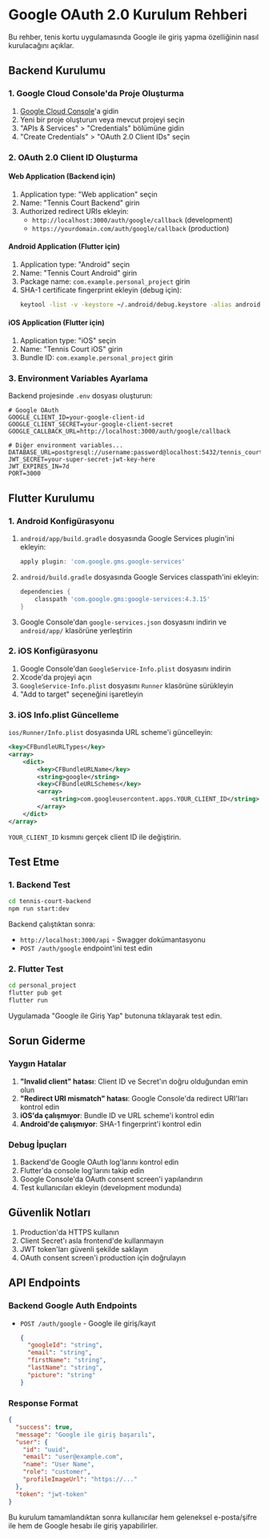 # Google OAuth 2.0 Kurulum Rehberi

Bu rehber, tenis kortu uygulamasında Google ile giriş yapma özelliğinin nasıl kurulacağını açıklar.

## Backend Kurulumu

### 1. Google Cloud Console'da Proje Oluşturma

1. [Google Cloud Console](https://console.cloud.google.com/)'a gidin
2. Yeni bir proje oluşturun veya mevcut projeyi seçin
3. "APIs & Services" > "Credentials" bölümüne gidin
4. "Create Credentials" > "OAuth 2.0 Client IDs" seçin

### 2. OAuth 2.0 Client ID Oluşturma

#### Web Application (Backend için)
1. Application type: "Web application" seçin
2. Name: "Tennis Court Backend" girin
3. Authorized redirect URIs ekleyin:
   - `http://localhost:3000/auth/google/callback` (development)
   - `https://yourdomain.com/auth/google/callback` (production)

#### Android Application (Flutter için)
1. Application type: "Android" seçin
2. Name: "Tennis Court Android" girin
3. Package name: `com.example.personal_project` girin
4. SHA-1 certificate fingerprint ekleyin (debug için):
   ```bash
   keytool -list -v -keystore ~/.android/debug.keystore -alias androiddebugkey -storepass android -keypass android
   ```

#### iOS Application (Flutter için)
1. Application type: "iOS" seçin
2. Name: "Tennis Court iOS" girin
3. Bundle ID: `com.example.personal_project` girin

### 3. Environment Variables Ayarlama

Backend projesinde `.env` dosyası oluşturun:

```env
# Google OAuth
GOOGLE_CLIENT_ID=your-google-client-id
GOOGLE_CLIENT_SECRET=your-google-client-secret
GOOGLE_CALLBACK_URL=http://localhost:3000/auth/google/callback

# Diğer environment variables...
DATABASE_URL=postgresql://username:password@localhost:5432/tennis_court_db
JWT_SECRET=your-super-secret-jwt-key-here
JWT_EXPIRES_IN=7d
PORT=3000
```

## Flutter Kurulumu

### 1. Android Konfigürasyonu

1. `android/app/build.gradle` dosyasında Google Services plugin'ini ekleyin:
   ```gradle
   apply plugin: 'com.google.gms.google-services'
   ```

2. `android/build.gradle` dosyasında Google Services classpath'ini ekleyin:
   ```gradle
   dependencies {
       classpath 'com.google.gms:google-services:4.3.15'
   }
   ```

3. Google Console'dan `google-services.json` dosyasını indirin ve `android/app/` klasörüne yerleştirin

### 2. iOS Konfigürasyonu

1. Google Console'dan `GoogleService-Info.plist` dosyasını indirin
2. Xcode'da projeyi açın
3. `GoogleService-Info.plist` dosyasını `Runner` klasörüne sürükleyin
4. "Add to target" seçeneğini işaretleyin

### 3. iOS Info.plist Güncelleme

`ios/Runner/Info.plist` dosyasında URL scheme'i güncelleyin:

```xml
<key>CFBundleURLTypes</key>
<array>
    <dict>
        <key>CFBundleURLName</key>
        <string>google</string>
        <key>CFBundleURLSchemes</key>
        <array>
            <string>com.googleusercontent.apps.YOUR_CLIENT_ID</string>
        </array>
    </dict>
</array>
```

`YOUR_CLIENT_ID` kısmını gerçek client ID ile değiştirin.

## Test Etme

### 1. Backend Test

```bash
cd tennis-court-backend
npm run start:dev
```

Backend çalıştıktan sonra:
- `http://localhost:3000/api` - Swagger dokümantasyonu
- `POST /auth/google` endpoint'ini test edin

### 2. Flutter Test

```bash
cd personal_project
flutter pub get
flutter run
```

Uygulamada "Google ile Giriş Yap" butonuna tıklayarak test edin.

## Sorun Giderme

### Yaygın Hatalar

1. **"Invalid client" hatası**: Client ID ve Secret'ın doğru olduğundan emin olun
2. **"Redirect URI mismatch" hatası**: Google Console'da redirect URI'ları kontrol edin
3. **iOS'da çalışmıyor**: Bundle ID ve URL scheme'i kontrol edin
4. **Android'de çalışmıyor**: SHA-1 fingerprint'i kontrol edin

### Debug İpuçları

1. Backend'de Google OAuth log'larını kontrol edin
2. Flutter'da console log'larını takip edin
3. Google Console'da OAuth consent screen'i yapılandırın
4. Test kullanıcıları ekleyin (development modunda)

## Güvenlik Notları

1. Production'da HTTPS kullanın
2. Client Secret'ı asla frontend'de kullanmayın
3. JWT token'ları güvenli şekilde saklayın
4. OAuth consent screen'i production için doğrulayın

## API Endpoints

### Backend Google Auth Endpoints

- `POST /auth/google` - Google ile giriş/kayıt
  ```json
  {
    "googleId": "string",
    "email": "string",
    "firstName": "string",
    "lastName": "string",
    "picture": "string"
  }
  ```

### Response Format

```json
{
  "success": true,
  "message": "Google ile giriş başarılı",
  "user": {
    "id": "uuid",
    "email": "user@example.com",
    "name": "User Name",
    "role": "customer",
    "profileImageUrl": "https://..."
  },
  "token": "jwt-token"
}
```

Bu kurulum tamamlandıktan sonra kullanıcılar hem geleneksel e-posta/şifre ile hem de Google hesabı ile giriş yapabilirler.

